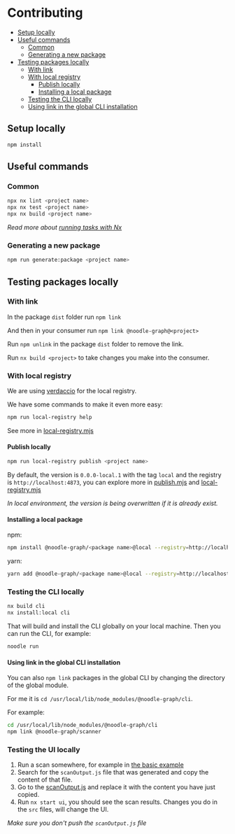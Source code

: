 # Contributing

- [Setup locally](#setup-locally)
- [Useful commands](#useful-commands)
  - [Common](#common)
  - [Generating a new package](#generating-a-new-package)
- [Testing packages locally](#testing-packages-locally)
  - [With link](#with-link)
  - [With local registry](#with-local-registry)
    - [Publish locally](#publish-locally)
    - [Installing a local package](#installing-a-local-package)
  - [Testing the CLI locally](#testing-the-cli-locally)
  - [Using link in the global CLI installation](#using-link-in-the-global-cli-installation)

## Setup locally

```bash
npm install
```

## Useful commands

### Common

```bash
npx nx lint <project name>
npx nx test <project name>
npx nx build <project name>
```

_Read more about [running tasks with Nx](https://nx.dev/core-features/run-tasks)_

### Generating a new package

```bash
npm run generate:package <project name>
```

## Testing packages locally

### With link

In the package `dist` folder run `npm link`

And then in your consumer run `npm link @noodle-graph@<project>`

Run `npm unlink` in the package `dist` folder to remove the link.

Run `nx build <project>` to take changes you make into the consumer.

### With local registry

We are using [verdaccio](https://verdaccio.org/) for the local registry.

We have some commands to make it even more easy:

```bash
npm run local-registry help
```

See more in [local-registry.mjs](tools/scripts/local-registry.mjs)

#### Publish locally

```bash
npm run local-registry publish <project name>
```

By default, the version is `0.0.0-local.1` with the tag `local` and the registry is `http://localhost:4873`, you can explore more in [publish.mjs](tools/scripts/publish.mjs) and [local-registry.mjs](tools/scripts/local-registry.mjs)

_In local environment, the version is being overwritten if it is already exist._

#### Installing a local package

npm:

```bash
npm install @noodle-graph/<package name>@local --registry=http://localhost:4873
```

yarn:

```bash
yarn add @noodle-graph/<package name>@local --registry=http://localhost:4873
```

### Testing the CLI locally

```bash
nx build cli
nx install:local cli
```

That will build and install the CLI globally on your local machine. Then you can run the CLI, for example:

```bash
noodle run
```

#### Using link in the global CLI installation

You can also `npm link` packages in the global CLI by changing the directory of the global module.

For me it is `cd /usr/local/lib/node_modules/@noodle-graph/cli`.

For example:

```bash
cd /usr/local/lib/node_modules/@noodle-graph/cli
npm link @noodle-graph/scanner
```

### Testing the UI locally

1. Run a scan somewhere, for example in [the basic example](./examples/basic)
2. Search for the `scanOutput.js` file that was generated and copy the content of that file.
3. Go to the [scanOutput.js](./packages/ui/public/scanOutput.js) and replace it with the content you have just copied.
4. Run `nx start ui`, you should see the scan results. Changes you do in the `src` files, will change the UI.

_Make sure you don't push the `scanOutput.js` file_
